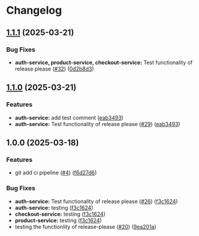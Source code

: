 # Changelog

## [1.1.1](https://github.com/fthilov/devops-lecture-project/compare/auth-service-1.1.0...auth-service-1.1.1) (2025-03-21)


### Bug Fixes

* **auth-service, product-service, checkout-service:** Test functionality of release please ([#32](https://github.com/fthilov/devops-lecture-project/issues/32)) ([0d2b8d3](https://github.com/fthilov/devops-lecture-project/commit/0d2b8d368c45de28a186ed26bdc8b9e09f7893ff))

## [1.1.0](https://github.com/fthilov/devops-lecture-project/compare/auth-service-1.0.0...auth-service-1.1.0) (2025-03-21)


### Features

* **auth-service:** add test comment ([eab3493](https://github.com/fthilov/devops-lecture-project/commit/eab349303c52f743c44c1ca5ab918f8b72375be4))
* **auth-service:** Test functionality of release please ([#29](https://github.com/fthilov/devops-lecture-project/issues/29)) ([eab3493](https://github.com/fthilov/devops-lecture-project/commit/eab349303c52f743c44c1ca5ab918f8b72375be4))

## 1.0.0 (2025-03-18)


### Features

* git add ci pipeline ([#4](https://github.com/fthilov/devops-lecture-project/issues/4)) ([f6d27d6](https://github.com/fthilov/devops-lecture-project/commit/f6d27d642ef076f59df5c4c37eaf2faa6f63c4d1))


### Bug Fixes

* **auth-service:** Test functionality of release please ([#26](https://github.com/fthilov/devops-lecture-project/issues/26)) ([f3c1624](https://github.com/fthilov/devops-lecture-project/commit/f3c1624313f23a32dab261316400a64bc81c11ae))
* **auth-service:** testing ([f3c1624](https://github.com/fthilov/devops-lecture-project/commit/f3c1624313f23a32dab261316400a64bc81c11ae))
* **checkout-service:** testing ([f3c1624](https://github.com/fthilov/devops-lecture-project/commit/f3c1624313f23a32dab261316400a64bc81c11ae))
* **product-service:** testing ([f3c1624](https://github.com/fthilov/devops-lecture-project/commit/f3c1624313f23a32dab261316400a64bc81c11ae))
* testing the functionlity of release-please ([#20](https://github.com/fthilov/devops-lecture-project/issues/20)) ([9ea201a](https://github.com/fthilov/devops-lecture-project/commit/9ea201a590d4eba9c316dc69179bd495393f58ea))
